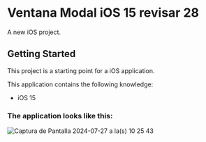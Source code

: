 # Ventana Modal iOS 15 revisar 28

A new iOS project.

## Getting Started

This project is a starting point for a iOS application.

This application contains the following knowledge:

- iOS 15

### The application looks like this:

![Captura de Pantalla 2024-07-27 a la(s) 10 25 43](https://github.com/user-attachments/assets/9b6b09b1-c9b9-48b6-a125-096db2aeac1d)

